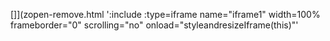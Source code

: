 <!-- Generated by /cicd/docupdate.sh -->
[]](zopen-remove.html ':include :type=iframe name="iframe1" width=100% frameborder="0" scrolling="no" onload="styleandresizeIframe(this)"'
